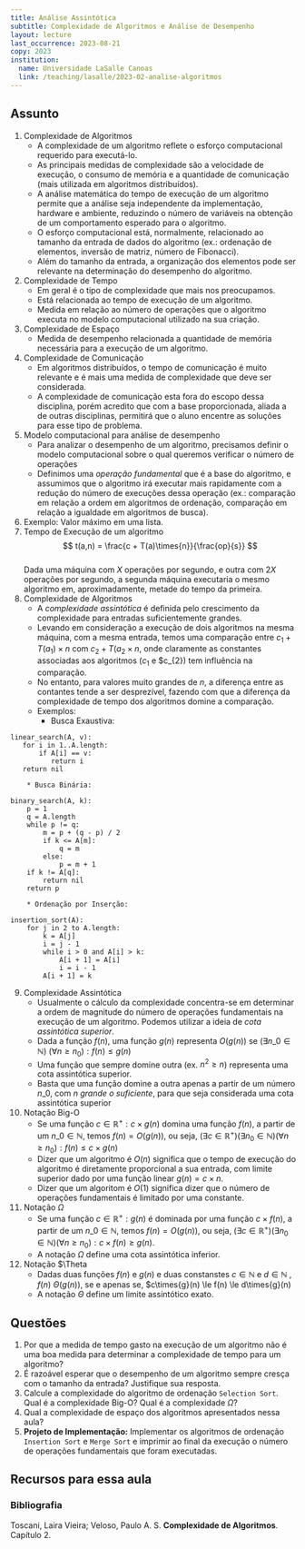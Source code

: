 ```yaml
---
title: Análise Assintótica
subtitle: Complexidade de Algoritmos e Análise de Desempenho
layout: lecture
last_occurrence: 2023-08-21
copy: 2023
institution:
  name: Universidade LaSalle Canoas
  link: /teaching/lasalle/2023-02-analise-algoritmos
---
```


## Assunto

1. Complexidade de Algoritmos
    * A complexidade de um algoritmo reflete o esforço computacional requerido para executá-lo.
    * As principais medidas de complexidade são a velocidade de execução, o consumo de memória e a quantidade de comunicação (mais utilizada em algoritmos distribuídos).
    * A análise matemática do tempo de execução de um algoritmo permite que a análise seja independente da implementação, hardware e ambiente, reduzindo o número de variáveis na obtenção de um comportamento esperado para o algoritmo.
    * O esforço computacional está, normalmente, relacionado ao tamanho da entrada de dados do algoritmo (ex.: ordenação de elementos, inversão de matriz, número de Fibonacci).
    * Além do tamanho da entrada, a organização dos elementos pode ser relevante na determinação do desempenho do algoritmo.
2. Complexidade de Tempo
    * Em geral é o tipo de complexidade que mais nos preocupamos.
    * Está relacionada ao tempo de execução de um algoritmo.
    * Medida em relação ao número de operações que o algoritmo executa no modelo computacional utilizado na sua criação.
3. Complexidade de Espaço
    * Medida de desempenho relacionada a quantidade de memória necessária para a execução de um algoritmo.
4. Complexidade de Comunicação
    * Em algoritmos distribuídos, o tempo de comunicação é muito relevante e é mais uma medida de complexidade que deve ser considerada.
    * A complexidade de comunicação esta fora do escopo dessa disciplina, porém acredito que com a base proporcionada, aliada a de outras disciplinas, permitirá que o aluno encentre as soluções para esse tipo de problema.
5. Modelo computacional para análise de desempenho
    * Para analizar o desempenho de um algoritmo, precisamos definir o modelo computacional sobre o qual queremos verificar o número de operações
    * Definimos uma _operação fundamental_ que é a base do algoritmo, e assumimos que o algoritmo irá executar mais rapidamente com a redução do número de execuções dessa operação (ex.: comparação em relação a ordem em algoritmos de ordenação, comparação em relação a igualdade em algoritmos de busca).
6. Exemplo: Valor máximo em uma lista.
7. Tempo de Execução de um algoritmo<br/>
$$
t(a,n) = \frac{c + T(a)\times{n}}{\frac{op}{s}}
$$ 
<br/>Dada uma máquina com $X$ operações por segundo, e outra com $2X$ operações por segundo, a segunda máquina executaria o mesmo algoritmo em, aproximadamente, metade do tempo da primeira.
8. Complexidade de Algoritmos
    * A _complexidade assintótica_ é definida pelo crescimento da complexidade para entradas suficientemente grandes.
    * Levando em consideração a execução de dois algoritmos na mesma máquina, com a mesma entrada, temos uma comparação entre $c_{1} + T(a_{1})\times{n}$ com $c_{2} + T(a_{2}\times{n}$, onde claramente as constantes associadas aos algoritmos ($c_{1}$ e $c_{2}) tem influência na comparação.
    * No entanto, para valores muito grandes de $n$, a diferença entre as contantes tende a ser desprezível, fazendo com que a diferença da complexidade de tempo dos algoritmos domine a comparação.
    * Exemplos:
        * Busca Exaustiva:
```
linear_search(A, v):
   for i in 1..A.length:
       if A[i] == v:
          return i
   return nil
```
        * Busca Binária:
```
binary_search(A, k):
    p = 1
    q = A.length
    while p != q:
        m = p + (q - p) / 2
        if k <= A[m]:
            q = m
        else:
            p = m + 1
    if k != A[q]:
        return nil
    return p
```
        * Ordenação por Inserção:
```
insertion_sort(A):
    for j in 2 to A.length:
        k = A[j]
        i = j - 1
        while i > 0 and A[i] > k:
            A[i + 1] = A[i]
            i = i - 1
        A[i + 1] = k
```
9. Complexidade Assintótica
    * Usualmente o cálculo da complexidade concentra-se em determinar a ordem de magnitude do número de operações fundamentais na execução de um algoritmo. Podemos utilizar a ideia de _cota assintótica superior_.
    * Dada a função $f(n)$, uma função $g(n)$ representa $O(g(n))$ se $(\exists n\_{0} \in \mathbb{N})\ (\forall n \ge n_{0}): f(n) \le g(n)$
    * Uma função que sempre domine outra (ex. $n^{2} \ge n$) representa uma cota assintótica superior.
    * Basta que uma função domine a outra apenas a partir de um número $n\_{0}$, com _n grande o suficiente_, para que seja considerada uma cota assintótica superior
10. Notação Big-O
    * Se uma função $c \in \mathbb{R}^{+}: c\times{g}(n)$ domina uma função $f(n)$, a partir de um $n\_{0} \in \mathbb{N}$, temos $f(n) = O(g(n))$, ou seja, $(\exists c \in \mathbb{R}^{+})(\exists n_{0} \in \mathbb{N})(\forall n \ge n_{0}): f(n) \le c\times{g}(n)$
    * Dizer que um algoritmo é $O(n)$ significa que o tempo de execução do algoritmo é diretamente proporcional a sua entrada, com limite superior dado por uma função linear $g(n) = c \times n$.
    * Dizer que um algoritom é $O(1)$ significa dizer que o número de operações fundamentais é limitado por uma constante.
11. Notação $\Omega$
    * Se uma função $c \in \mathbb{R}^{+}: {g}(n)$ é dominada por uma função $c\times f(n)$, a partir de um $n\_{0} \in \mathbb{N}$, temos $f(n) = O(g(n))$, ou seja, $(\exists c \in \mathbb{R}^{+})(\exists n_{0} \in \mathbb{N})(\forall n \ge n_{0}): c\times{f}(n) \ge g(n)$.
    * A notação $\Omega$ define uma cota assintótica inferior.
12. Notação $\Theta
    * Dadas duas funções $f(n)$ e $g(n)$ e duas constanstes $c \in \mathbb{N}$ e $d \in \mathbb{N}$ , $f(n) \ \Theta(g(n))$, se e apenas se, $c\times{g}(n) \le f(n) \le d\times{g}(n) 
    * A notação $\Theta$ define um limite assintótico exato.


## Questões

1. Por que a medida de tempo gasto na execução de um algoritmo não é uma boa medida para determinar a complexidade de tempo para um algoritmo?
2. É razoável esperar que o desempenho de um algoritmo sempre cresça com o tamanho da entrada? Justifique sua resposta.
3. Calcule a complexidade do algoritmo de ordenação `Selection Sort`. Qual é a complexidade Big-O? Qual é a complexidade $\Omega$?
4. Qual a complexidade de espaço dos algoritmos apresentados nessa aula?
5. **Projeto de Implementação:** Implementar os algoritmos de ordenação `Insertion Sort` e `Merge Sort` e imprimir ao final da execução o número de operações fundamentais que foram executadas.


## Recursos para essa aula

### Bibliografia

Toscani, Laira Vieira; Veloso, Paulo A. S. **Complexidade de Algoritmos**. Capítulo 2.
